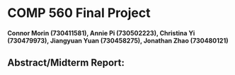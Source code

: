 # COMP 560 Final Project
#### Connor Morin (730411581), Annie Pi (730502223), Christina Yi (730479973), Jiangyuan Yuan (730458275), Jonathan Zhao (730480121)

## Abstract/Midterm Report:
